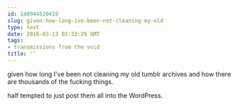 ```yaml
---
id: 140944520419
slug: given-how-long-ive-been-not-cleaning-my-old
type: text
date: 2016-03-13 02:32:29 GMT
tags:
- transmissions from the void
title: ''
---
```

given how long I've been not cleaning my old tumblr archives and how there are thousands of the fucking things. 

half tempted to just post them all into the WordPress.